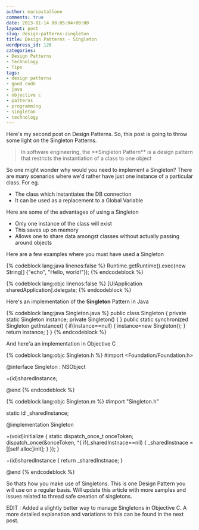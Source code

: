 ```yaml
---
author: mariostallone
comments: true
date: 2013-01-14 08:05:04+00:00
layout: post
slug: design-patterns-singleton
title: Design Patterns - Singleton
wordpress_id: 126
categories:
- Design Patterns
- Technology
- Tips
tags:
- design patterns
- good code
- java
- objective c
- patterns
- programming
- singleton
- technology
---
```


Here's my second post on Design Patterns. So, this post is going to throw some light on the Singleton Patterns.

<blockquote>In software engineering, the **Singleton Pattern** is a design pattern that restricts the instantiation of a class to one object</blockquote>

So one might wonder why would you need to implement a Singleton?
There are many scenarios where we'd rather have just one instance of a particular class.
For eg.
	
  * The class which instantiates the DB connection
  * It can be used as a replacement to a Global Variable

Here are some of the advantages of using a Singleton
	
  * Only one instance of the class will exist
  * This saves up on memory
  * Allows one to share data amongst classes without actually passing around objects

Here are a few examples where you must have used a Singleton

{% codeblock lang:java linenos:false %}
Runtime.getRuntime().exec(new String[] {"echo", "Hello, world!"});
{% endcodeblock %}

{% codeblock lang:objc linenos:false %}
[UIApplication sharedApplication].delegate;
{% endcodeblock %}

Here's an implementation of the **Singleton** Pattern in Java

{% codeblock lang:java Singleton.java %}
public class Singleton
{
	private static Singleton instance;
	private Singleton()
	{
	}
	public static synchronized Singleton getInstance()
	{
		if(instance==null)
		{
			instance=new Singleton();
		}
		return instance;
	}
}
{% endcodeblock %}

And here'a an implementation in Objective C

{% codeblock lang:objc Singleton.h %}
#import <Foundation/Foundation.h>

@interface Singleton : NSObject

+(id)sharedInstance;

@end
{% endcodeblock %}

{% codeblock lang:objc Singleton.m %}
#import "Singleton.h"

static id _sharedInstance;

@implementation Singleton

+(void)initialize
{
    static dispatch_once_t onceToken;
    dispatch_once(&onceToken, ^{
        if(_sharedInstnace==nil)
        {
            _sharedInstnace = [[self alloc]init];
        }
    });
}

+(id)sharedInstance
{
    return _sharedInstnace;
}

@end
{% endcodeblock %}

So thats how you make use of Singletons. This is one Design Pattern you will use on a regular basis.
Will update this article with more samples and issues related to thread safe creation of singletons.

EDIT : Added a slightly better way to manage Singletons in Objective C. A more detailed explanation and variations to this can be found in the next post.

